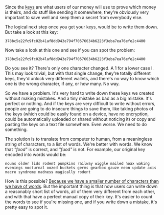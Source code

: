 Since the [keys](2.15-keys.md) are what users of our money will use to prove which money is theirs, and do stuff like sending it somewhere, they're obviously very important to save well and keep them a secret from everybody else.

The logical next step once you get your keys, would be to write them down. But take a look at this key:

`378bc5e22fc9fc02b41af8dd943e794f70576634b6223f3eba7ea76efe2c4400`

Now take a look at this one and see if you can spot the problem:

`378bc5e22fc9fc02b4laf8dd943e794f70576634b6223f3eba7ea76efe2c4400`

Do you see it? There's only one character changed. A 1 for a lower case l. This may look trivial, but with that single change, they're totally different keys, they'd unlock very different wallets, and there's no way to know which one is the wrong character, if any, or how many. No way.

So we have a problem. It's very hard to write down these keys we created without making mistakes. And a tiny mistake as bad as a big mistake. It's perfect or nothing. And if the keys are very difficult to write without errors, people are going to do insecure things to save them, like taking photos of the keys (which could be easily found on a device, have no encryption, could be automatically uploaded or shared without noticing it) or copy and pasting the keys on a text file somewhere. Even worse. We need to do something.

The solution is to translate from computer to human, from a meaningless string of characters, to a list of words. We're better with words. We know that *"food"* is correct, and *"fuod"* is not. For example, our original key encoded into words would be:

`nouns older lids rodent pumpkins railway wiggle mailed hoax waking evenings nocturnal oozed buckets germs gearbox gauze neon update axis macro syndrome madness magically rodent`

How is this possible? [Because we have a smaller number of characters than we have of words](2.20-mnemonic_seeds.md). But the important thing is that now users can write down a reasonably short list of words, all of them very different from each other, and with that have a perfect manual copy of their key. It's easier to count the words to see if you're missing one, and if you write down a mistake, it's pretty easy to spot it.


